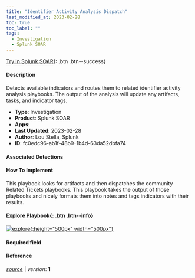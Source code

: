 ```yaml
---
title: "Identifier Activity Analysis Dispatch"
last_modified_at: 2023-02-28
toc: true
toc_label: ""
tags:
  - Investigation
  - Splunk SOAR
---
```


[Try in Splunk SOAR](https://www.splunk.com/en_us/software/splunk-security-orchestration-and-automation.html){: .btn .btn--success}

#### Description

Detects available indicators and routes them to related identifier activity analysis playbooks. The output of the analysis will update any artifacts, tasks, and indicator tags.

- **Type**: Investigation
- **Product**: Splunk SOAR
- **Apps**: 
- **Last Updated**: 2023-02-28
- **Author**: Lou Stella, Splunk
- **ID**: fc0edc96-ab1f-48b9-1b4d-63da52dbfa74

#### Associated Detections


#### How To Implement
This playbook looks for artifacts and then dispatches the community Related Tickets playbooks. This playbook takes the output of those playbooks and nicely formats them into notes and tags indicators with their results.


#### [Explore Playbook](https://splunk.github.io/soar-playbook-viewer/?playbook=https://raw.githubusercontent.com/phantomcyber/playbooks/latest/Identifier_Activity_Analysis_Dispatch.json){: .btn .btn--info}

[![explore](https://raw.githubusercontent.com/splunk/security_content/develop/playbooks/Identifier_Activity_Analysis_Dispatch.png){:height="500px" width="500px"}](https://splunk.github.io/soar-playbook-viewer/?playbook=https://raw.githubusercontent.com/phantomcyber/playbooks/latest/Identifier_Activity_Analysis_Dispatch.json)

#### Required field


#### Reference



[*source*](https://github.com/splunk/security_content/tree/develop/playbooks/Identifier_Activity_Analysis_Dispatch.yml) \| *version*: **1**